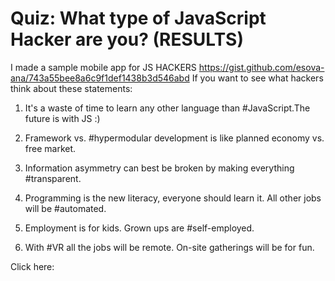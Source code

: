 # Quiz: What type of JavaScript Hacker are you? (RESULTS)

I made a sample mobile app for JS HACKERS https://gist.github.com/esova-ana/743a55bee8a6c9f1def1438b3d546abd
If you want to see what hackers think about these statements:

1. It's a waste of time to learn any other language than #JavaScript.The future is with JS :) 

2. Framework vs. #hypermodular development is like planned economy vs. free market.

3. Information asymmetry can best be broken by making everything #transparent.

4. Programming is the new literacy, everyone should learn it. All other jobs will be #automated.

5. Employment is for kids. Grown ups are #self-employed.

6. With #VR all the jobs will be remote. On-site gatherings will be for fun.

Click here:
